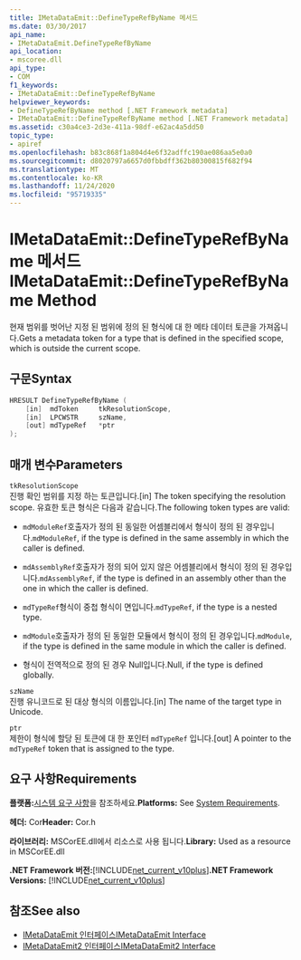 ```yaml
---
title: IMetaDataEmit::DefineTypeRefByName 메서드
ms.date: 03/30/2017
api_name:
- IMetaDataEmit.DefineTypeRefByName
api_location:
- mscoree.dll
api_type:
- COM
f1_keywords:
- IMetaDataEmit::DefineTypeRefByName
helpviewer_keywords:
- DefineTypeRefByName method [.NET Framework metadata]
- IMetaDataEmit::DefineTypeRefByName method [.NET Framework metadata]
ms.assetid: c30a4ce3-2d3e-411a-98df-e62ac4a5dd50
topic_type:
- apiref
ms.openlocfilehash: b83c868f1a804d4e6f32adffc190ae086aa5e0a0
ms.sourcegitcommit: d8020797a6657d0fbbdff362b80300815f682f94
ms.translationtype: MT
ms.contentlocale: ko-KR
ms.lasthandoff: 11/24/2020
ms.locfileid: "95719335"
---
```

# <a name="imetadataemitdefinetyperefbyname-method"></a><span data-ttu-id="b8bc9-102">IMetaDataEmit::DefineTypeRefByName 메서드</span><span class="sxs-lookup"><span data-stu-id="b8bc9-102">IMetaDataEmit::DefineTypeRefByName Method</span></span>

<span data-ttu-id="b8bc9-103">현재 범위를 벗어난 지정 된 범위에 정의 된 형식에 대 한 메타 데이터 토큰을 가져옵니다.</span><span class="sxs-lookup"><span data-stu-id="b8bc9-103">Gets a metadata token for a type that is defined in the specified scope, which is outside the current scope.</span></span>  
  
## <a name="syntax"></a><span data-ttu-id="b8bc9-104">구문</span><span class="sxs-lookup"><span data-stu-id="b8bc9-104">Syntax</span></span>  
  
```cpp  
HRESULT DefineTypeRefByName (
    [in]  mdToken     tkResolutionScope,
    [in]  LPCWSTR     szName,
    [out] mdTypeRef   *ptr
);  
```  
  
## <a name="parameters"></a><span data-ttu-id="b8bc9-105">매개 변수</span><span class="sxs-lookup"><span data-stu-id="b8bc9-105">Parameters</span></span>  

 `tkResolutionScope`  
 <span data-ttu-id="b8bc9-106">진행 확인 범위를 지정 하는 토큰입니다.</span><span class="sxs-lookup"><span data-stu-id="b8bc9-106">[in] The token specifying the resolution scope.</span></span> <span data-ttu-id="b8bc9-107">유효한 토큰 형식은 다음과 같습니다.</span><span class="sxs-lookup"><span data-stu-id="b8bc9-107">The following token types are valid:</span></span>  
  
- <span data-ttu-id="b8bc9-108">`mdModuleRef`호출자가 정의 된 동일한 어셈블리에서 형식이 정의 된 경우입니다.</span><span class="sxs-lookup"><span data-stu-id="b8bc9-108">`mdModuleRef`, if the type is defined in the same assembly in which the caller is defined.</span></span>  
  
- <span data-ttu-id="b8bc9-109">`mdAssemblyRef`호출자가 정의 되어 있지 않은 어셈블리에서 형식이 정의 된 경우입니다.</span><span class="sxs-lookup"><span data-stu-id="b8bc9-109">`mdAssemblyRef`, if the type is defined in an assembly other than the one in which the caller is defined.</span></span>  
  
- <span data-ttu-id="b8bc9-110">`mdTypeRef`형식이 중첩 형식이 면입니다.</span><span class="sxs-lookup"><span data-stu-id="b8bc9-110">`mdTypeRef`, if the type is a nested type.</span></span>  
  
- <span data-ttu-id="b8bc9-111">`mdModule`호출자가 정의 된 동일한 모듈에서 형식이 정의 된 경우입니다.</span><span class="sxs-lookup"><span data-stu-id="b8bc9-111">`mdModule`, if the type is defined in the same module in which the caller is defined.</span></span>  
  
- <span data-ttu-id="b8bc9-112">형식이 전역적으로 정의 된 경우 Null입니다.</span><span class="sxs-lookup"><span data-stu-id="b8bc9-112">Null, if the type is defined globally.</span></span>  
  
 `szName`  
 <span data-ttu-id="b8bc9-113">진행 유니코드로 된 대상 형식의 이름입니다.</span><span class="sxs-lookup"><span data-stu-id="b8bc9-113">[in] The name of the target type in Unicode.</span></span>  
  
 `ptr`  
 <span data-ttu-id="b8bc9-114">제한이 형식에 할당 된 토큰에 대 한 포인터 `mdTypeRef` 입니다.</span><span class="sxs-lookup"><span data-stu-id="b8bc9-114">[out] A pointer to the `mdTypeRef` token that is assigned to the type.</span></span>  
  
## <a name="requirements"></a><span data-ttu-id="b8bc9-115">요구 사항</span><span class="sxs-lookup"><span data-stu-id="b8bc9-115">Requirements</span></span>  

 <span data-ttu-id="b8bc9-116">**플랫폼:**[시스템 요구 사항](../../get-started/system-requirements.md)을 참조하세요.</span><span class="sxs-lookup"><span data-stu-id="b8bc9-116">**Platforms:** See [System Requirements](../../get-started/system-requirements.md).</span></span>  
  
 <span data-ttu-id="b8bc9-117">**헤더:** Cor</span><span class="sxs-lookup"><span data-stu-id="b8bc9-117">**Header:** Cor.h</span></span>  
  
 <span data-ttu-id="b8bc9-118">**라이브러리:** MSCorEE.dll에서 리소스로 사용 됩니다.</span><span class="sxs-lookup"><span data-stu-id="b8bc9-118">**Library:** Used as a resource in MSCorEE.dll</span></span>  
  
 <span data-ttu-id="b8bc9-119">**.NET Framework 버전:**[!INCLUDE[net_current_v10plus](../../../../includes/net-current-v10plus-md.md)]</span><span class="sxs-lookup"><span data-stu-id="b8bc9-119">**.NET Framework Versions:** [!INCLUDE[net_current_v10plus](../../../../includes/net-current-v10plus-md.md)]</span></span>  
  
## <a name="see-also"></a><span data-ttu-id="b8bc9-120">참조</span><span class="sxs-lookup"><span data-stu-id="b8bc9-120">See also</span></span>

- [<span data-ttu-id="b8bc9-121">IMetaDataEmit 인터페이스</span><span class="sxs-lookup"><span data-stu-id="b8bc9-121">IMetaDataEmit Interface</span></span>](imetadataemit-interface.md)
- [<span data-ttu-id="b8bc9-122">IMetaDataEmit2 인터페이스</span><span class="sxs-lookup"><span data-stu-id="b8bc9-122">IMetaDataEmit2 Interface</span></span>](imetadataemit2-interface.md)

